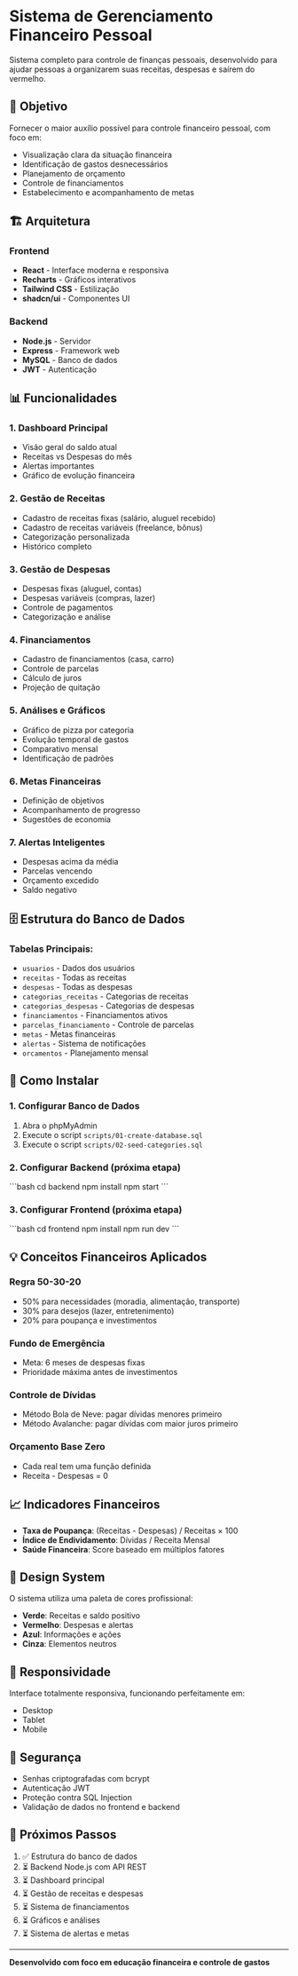 # Sistema de Gerenciamento Financeiro Pessoal

Sistema completo para controle de finanças pessoais, desenvolvido para ajudar pessoas a organizarem suas receitas, despesas e saírem do vermelho.

## 🎯 Objetivo

Fornecer o maior auxílio possível para controle financeiro pessoal, com foco em:
- Visualização clara da situação financeira
- Identificação de gastos desnecessários
- Planejamento de orçamento
- Controle de financiamentos
- Estabelecimento e acompanhamento de metas

## 🏗️ Arquitetura

### Frontend
- **React** - Interface moderna e responsiva
- **Recharts** - Gráficos interativos
- **Tailwind CSS** - Estilização
- **shadcn/ui** - Componentes UI

### Backend
- **Node.js** - Servidor
- **Express** - Framework web
- **MySQL** - Banco de dados
- **JWT** - Autenticação

## 📊 Funcionalidades

### 1. Dashboard Principal
- Visão geral do saldo atual
- Receitas vs Despesas do mês
- Alertas importantes
- Gráfico de evolução financeira

### 2. Gestão de Receitas
- Cadastro de receitas fixas (salário, aluguel recebido)
- Cadastro de receitas variáveis (freelance, bônus)
- Categorização personalizada
- Histórico completo

### 3. Gestão de Despesas
- Despesas fixas (aluguel, contas)
- Despesas variáveis (compras, lazer)
- Controle de pagamentos
- Categorização e análise

### 4. Financiamentos
- Cadastro de financiamentos (casa, carro)
- Controle de parcelas
- Cálculo de juros
- Projeção de quitação

### 5. Análises e Gráficos
- Gráfico de pizza por categoria
- Evolução temporal de gastos
- Comparativo mensal
- Identificação de padrões

### 6. Metas Financeiras
- Definição de objetivos
- Acompanhamento de progresso
- Sugestões de economia

### 7. Alertas Inteligentes
- Despesas acima da média
- Parcelas vencendo
- Orçamento excedido
- Saldo negativo

## 🗄️ Estrutura do Banco de Dados

### Tabelas Principais:
- `usuarios` - Dados dos usuários
- `receitas` - Todas as receitas
- `despesas` - Todas as despesas
- `categorias_receitas` - Categorias de receitas
- `categorias_despesas` - Categorias de despesas
- `financiamentos` - Financiamentos ativos
- `parcelas_financiamento` - Controle de parcelas
- `metas` - Metas financeiras
- `alertas` - Sistema de notificações
- `orcamentos` - Planejamento mensal

## 🚀 Como Instalar

### 1. Configurar Banco de Dados
1. Abra o phpMyAdmin
2. Execute o script `scripts/01-create-database.sql`
3. Execute o script `scripts/02-seed-categories.sql`

### 2. Configurar Backend (próxima etapa)
\`\`\`bash
cd backend
npm install
npm start
\`\`\`

### 3. Configurar Frontend (próxima etapa)
\`\`\`bash
cd frontend
npm install
npm run dev
\`\`\`

## 💡 Conceitos Financeiros Aplicados

### Regra 50-30-20
- 50% para necessidades (moradia, alimentação, transporte)
- 30% para desejos (lazer, entretenimento)
- 20% para poupança e investimentos

### Fundo de Emergência
- Meta: 6 meses de despesas fixas
- Prioridade máxima antes de investimentos

### Controle de Dívidas
- Método Bola de Neve: pagar dívidas menores primeiro
- Método Avalanche: pagar dívidas com maior juros primeiro

### Orçamento Base Zero
- Cada real tem uma função definida
- Receita - Despesas = 0

## 📈 Indicadores Financeiros

- **Taxa de Poupança**: (Receitas - Despesas) / Receitas × 100
- **Índice de Endividamento**: Dívidas / Receita Mensal
- **Saúde Financeira**: Score baseado em múltiplos fatores

## 🎨 Design System

O sistema utiliza uma paleta de cores profissional:
- **Verde**: Receitas e saldo positivo
- **Vermelho**: Despesas e alertas
- **Azul**: Informações e ações
- **Cinza**: Elementos neutros

## 📱 Responsividade

Interface totalmente responsiva, funcionando perfeitamente em:
- Desktop
- Tablet
- Mobile

## 🔐 Segurança

- Senhas criptografadas com bcrypt
- Autenticação JWT
- Proteção contra SQL Injection
- Validação de dados no frontend e backend

## 📝 Próximos Passos

1. ✅ Estrutura do banco de dados
2. ⏳ Backend Node.js com API REST
3. ⏳ Dashboard principal
4. ⏳ Gestão de receitas e despesas
5. ⏳ Sistema de financiamentos
6. ⏳ Gráficos e análises
7. ⏳ Sistema de alertas e metas

---

**Desenvolvido com foco em educação financeira e controle de gastos**
